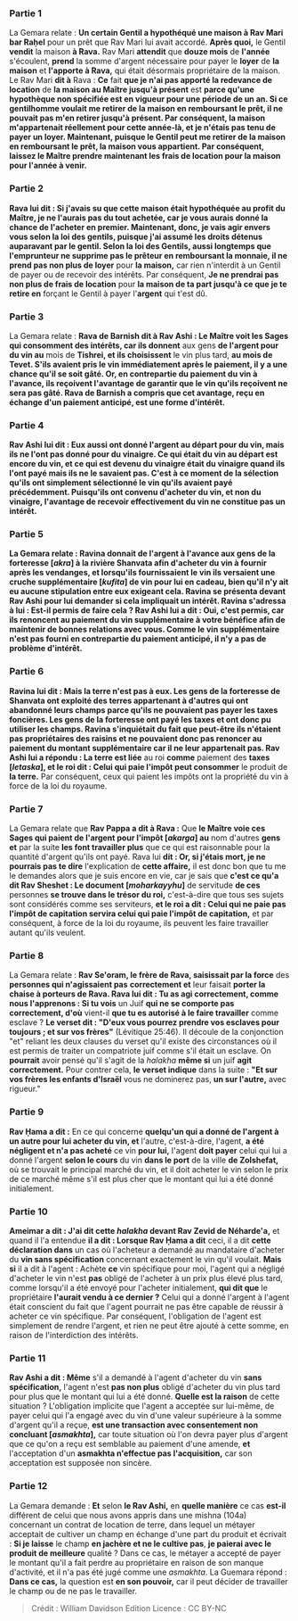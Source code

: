 
### Partie 1
La Gemara relate : <b>Un certain Gentil a hypothéqué une maison à Rav Mari bar Raḥel</b> pour un prêt que Rav Mari lui avait accordé. <b>Après quoi,</b> le Gentil <b>vendit</b> la maison <b>à Rava.</b> Rav Mari <b>attendit</b> que <b>douze mois</b> de <b>l'année</b> s'écoulent, <b>prend</b> la somme d'argent nécessaire pour payer le <b>loyer</b> de <b>la maison</b> et <b>l'apporte à Rava,</b> qui était désormais propriétaire de la maison. Le Rav Mari <b>dit à</b> Rava : <b>Ce</b> fait <b>que je n'ai pas apporté la redevance de location</b> de <b>la maison au Maître jusqu'à présent</b> est <b>parce qu'une <b>hypothèque non spécifiée</b> est en vigueur pour une période de <b>un an. Si</b> ce <b>gentilhomme voulait me retirer</b> de la maison en remboursant le prêt, <b>il ne pouvait pas m'en retirer</b> jusqu'à présent. Par conséquent, la maison m'appartenait réellement pour cette année-là, et je n'étais pas tenu de payer un loyer. Maintenant, puisque le Gentil peut me retirer de la maison en remboursant le prêt, la maison vous appartient. Par conséquent, <b>laissez le Maître prendre maintenant les frais de location</b> pour <b>la maison</b> pour l'année à venir.

### Partie 2
Rava lui <b>dit : Si j'avais su que</b> cette maison <b>était hypothéquée au profit du Maître, je ne l'aurais pas du tout achetée</b>, car je vous aurais donné la chance de l'acheter en premier. <b>Maintenant,</b> donc, <b>je vais agir envers vous selon la loi</b> des gentils, puisque j'ai assumé les droits détenus auparavant par le gentil. Selon la loi des Gentils, <b>aussi longtemps que</b> l'emprunteur <b>ne supprime pas</b> le prêteur <b>en</b> remboursant la <b>monnaie,</b> il ne prend pas non plus de loyer</b> pour <b>la maison,</b> car rien n'interdit à un Gentil de payer ou de recevoir des intérêts. Par conséquent, <b>Je ne prendrai pas non plus de frais de location</b> pour <b>la maison de ta part jusqu'à ce que je te retire en</b> forçant le Gentil à payer l'<b>argent</b> qui t'est dû.

### Partie 3
La Gemara relate : <b>Rava de Barnish dit à Rav Ashi : Le Maître voit les Sages qui consomment des intérêts, car ils donnent</b> aux gens <b>de l'argent pour du vin au</b> mois de <b>Tishrei, et ils choisissent</b> le vin plus tard, <b>au mois de <b>Tevet.</b> S'ils avaient pris le vin immédiatement après le paiement, il y a une chance qu'il se soit gâté. Or, en contrepartie du paiement du vin à l'avance, ils reçoivent l'avantage de garantir que le vin qu'ils reçoivent ne sera pas gâté. Rava de Barnish a compris que cet avantage, reçu en échange d'un paiement anticipé, est une forme d'intérêt.

### Partie 4
Rav Ashi lui <b>dit : Eux aussi ont donné</b> l'argent au départ <b>pour du vin,</b> mais <b>ils ne l'ont pas donné</b> <b>pour du vinaigre. Ce qui était du vin au départ est</b> encore du <b>vin,</b> et <b>ce qui</b> est devenu du <b>vinaigre était du vinaigre</b> quand ils l'ont payé mais ils ne le savaient pas. <b>C'est à ce moment</b> de la sélection <b>qu'ils</b> ont simplement <b>sélectionné</b> le vin qu'ils avaient payé précédemment. Puisqu'ils ont convenu d'acheter du vin, et non du vinaigre, l'avantage de recevoir effectivement du vin ne constitue pas un intérêt.

### Partie 5
La Gemara relate : <b>Ravina donnait de l'argent</b> à l'avance <b>aux gens de la forteresse [<i>akra</i>] à</b> la rivière <b>Shanvata</b> afin d'acheter du vin à fournir après les vendanges, <b>et</b> lorsqu'ils fournissaient le vin <b>ils versaient une cruche supplémentaire [<i>kufita</i>]</b> de vin <b>pour lui</b> en cadeau, bien qu'il n'y ait eu aucune stipulation entre eux exigeant cela. Ravina <b>se présenta devant Rav Ashi</b> pour lui demander si cela impliquait un intérêt. Ravina <b>s'adressa à lui : Est-il permis</b> de faire cela ? Rav Ashi <b>lui a dit : Oui,</b> c'est permis, car <b>ils renoncent</b> au paiement du vin supplémentaire <b>à votre</b> bénéfice afin de maintenir de bonnes relations avec vous. Comme le vin supplémentaire n'est pas fourni en contrepartie du paiement anticipé, il n'y a pas de problème d'intérêt.

### Partie 6
Ravina <b>lui dit : Mais la terre n'est pas à eux.</b> Les gens de la forteresse de Shanvata ont exploité des terres appartenant à d'autres qui ont abandonné leurs champs parce qu'ils ne pouvaient pas payer les taxes foncières. Les gens de la forteresse ont payé les taxes et ont donc pu utiliser les champs. Ravina s'inquiétait du fait que peut-être ils n'étaient pas propriétaires des raisins et ne pouvaient donc pas renoncer au paiement du montant supplémentaire car il ne leur appartenait pas. Rav Ashi lui a répondu : La terre est liée</b> au roi <b>comme</b> paiement des <b>taxes [<i>letaska</i>], et le roi dit : Celui qui paie l'impôt peut consommer</b> le produit de <b>la terre.</b> Par conséquent, ceux qui paient les impôts ont la propriété du vin à force de la loi du royaume.

### Partie 7
La Gemara relate que <b>Rav Pappa a dit à Rava :</b> Que <b>le Maître voie ces Sages qui paient de l'argent pour l'impôt [<i>akarga</i>] au</b> nom d'autres <b>gens et</b> par la suite <b>les font travailler plus</b> que ce qui est raisonnable pour la quantité d'argent qu'ils ont payé. Rava lui <b>dit : Or, si j'étais mort, je ne pourrais pas te dire</b> l'explication de <b>cette affaire,</b> il est donc bon que tu me le demandes alors que je suis encore en vie, car je sais que <b>c'est ce qu'a dit Rav Sheshet : Le document [<i>moharkayyhu</i>]</b> de servitude <b>de ces</b> personnes <b>se trouve dans le trésor du roi,</b> c'est-à-dire que tous ses sujets sont considérés comme ses serviteurs, <b>et le roi a dit : Celui qui ne paie pas l'impôt de capitation servira celui qui paie l'impôt de capitation,</b> et par conséquent, à force de la loi du royaume, ils peuvent les faire travailler autant qu'ils veulent.

### Partie 8
La Gemara relate : <b>Rav Se'oram, le frère de Rava, saisissait par la force</b> des <b>personnes qui n'agissaient pas</b> <b>correctement et</b> leur faisait <b>porter la chaise à porteurs de Rava. Rava lui dit : Tu as agi correctement, comme nous l'apprenons : Si tu vois</b> un Juif <b>qui ne se comporte pas correctement, d'où</b> vient-il <b>que tu es autorisé à le faire travailler</b> comme esclave ? <b>Le verset dit : "D'eux vous pourrez prendre vos esclaves pour toujours ; et sur vos frères"</b> (Lévitique 25:46). Il découle de la conjonction "et" reliant les deux clauses du verset qu'il existe des circonstances où il est permis de traiter un compatriote juif comme s'il était un esclave. On <b>pourrait</b> avoir pensé qu'il s'agit de la <i>halakha</i> <b>même si</b> un juif <b>agit correctement.</b> Pour contrer cela, <b>le verset indique</b> dans la suite : <b>"Et sur vos frères les enfants d'Israël</b> vous ne dominerez pas, <b>un sur l'autre,</b> avec rigueur."

### Partie 9
<b>Rav Ḥama a dit :</b> En ce qui concerne <b>quelqu'un qui a donné de l'argent à un autre pour lui acheter du vin, et</b> l'autre, c'est-à-dire, l'agent, <b>a été négligent et n'a pas acheté</b> ce vin <b>pour lui,</b> l'agent <b>doit payer</b> celui qui lui a donné l'argent <b>selon le cours</b> du vin <b>dans le port</b> de la ville <b>de Zolshefat,</b> où se trouvait le principal marché du vin, et il doit acheter le vin selon le prix de ce marché même s'il est plus cher que le montant qui lui a été donné initialement.

### Partie 10
<b>Ameimar a dit : J'ai dit cette <i>halakha</i> devant Rav Zevid de Néharde'a,</b> et quand il l'a entendue <b>il a dit : Lorsque Rav Ḥama a dit</b> ceci, il a dit <b>cette déclaration dans</b> un cas où l'acheteur a demandé au mandataire d'acheter du <b>vin sans spécification</b> concernant exactement le vin qu'il voulait. <b>Mais si</b> il a dit à l'agent : Achète <b>ce</b> vin</b> spécifique pour moi, l'agent qui a négligé d'acheter le vin n'est <b>pas</b> obligé de l'acheter à un prix plus élevé plus tard, comme lorsqu'il a été envoyé pour l'acheter initialement, <b>qui dit que</b> le propriétaire <b>l'aurait vendu à ce dernier ?</b> Celui qui a donné l'argent à l'agent était conscient du fait que l'agent pourrait ne pas être capable de réussir à acheter ce vin spécifique. Par conséquent, l'obligation de l'agent est simplement de rendre l'argent, et rien ne peut être ajouté à cette somme, en raison de l'interdiction des intérêts.

### Partie 11
<b>Rav Ashi a dit : Même</b> s'il a demandé à l'agent d'acheter du vin <b>sans spécification,</b> l'agent n'est <b>pas non plus</b> obligé d'acheter du vin plus tard pour plus que le montant qui lui a été donné. <b>Quelle est la raison</b> de cette situation ? L'obligation implicite que l'agent a acceptée sur lui-même, de payer celui qui l'a engagé avec du vin d'une valeur supérieure à la somme d'argent qu'il a reçue, <b>est une transaction avec consentement non concluant [<i>asmakhta</i>],</b> car toute situation où l'on devra payer plus d'argent que ce qu'on a reçu est semblable au paiement d'une amende, <b>et</b> l'acceptation d'un <b>asmakhta</i> n'effectue pas l'acquisition,</b> car son acceptation est supposée non sincère.

### Partie 12
La Gemara demande : <b>Et</b> selon <b>le Rav Ashi,</b> en <b>quelle manière</b> ce cas <b>est-il</b> différent de celui que nous avons appris</b> dans une mishna (104a) concernant un contrat de location de terre, dans lequel un métayer acceptait de cultiver un champ en échange d'une part du produit et écrivait : <b>Si je laisse</b> le champ <b>en jachère et ne le cultive pas</b>, <b>je paierai avec le produit de meilleure</b> qualité ? Dans ce cas, le métayer a accepté de payer le montant qu'il a fait perdre au propriétaire en raison de son manque d'activité, et il n'a pas été jugé comme une <i>asmakhta</i>. La Guemara répond : <b>Dans ce cas,</b> la question est <b>en son pouvoir,</b> car il peut décider de travailler le champ ou de ne pas le travailler.

>Crédit : William Davidson Edition
>Licence : CC BY-NC